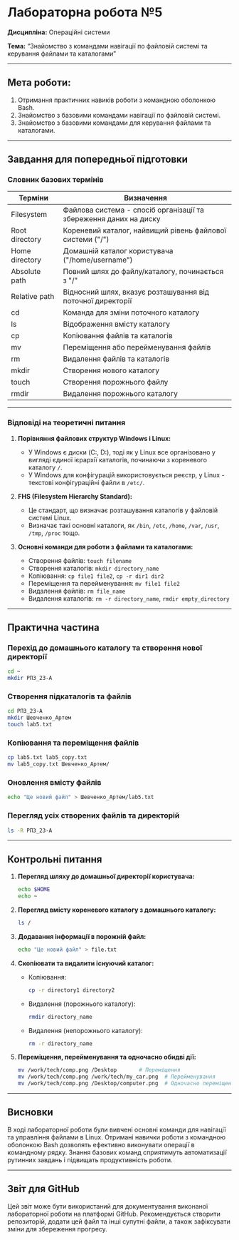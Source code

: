 # Лабораторна робота №5

**Дисципліна:** Операційні системи    

**Тема:** “Знайомство з командами навігації по файловій системі та керування файлами та каталогами”

---

## Мета роботи: 
1. Отримання практичних навиків роботи з командною оболонкою Bash.
2. Знайомство з базовими командами навігації по файловій системі.
3. Знайомство з базовими командами для керування файлами та каталогами.

---

## Завдання для попередньої підготовки

### Словник базових термінів

| Терміни            | Визначення                                                                 |
|--------------------|-----------------------------------------------------------------------------|
| Filesystem          | Файлова система - спосіб організації та збереження даних на диску          |
| Root directory      | Кореневий каталог, найвищий рівень файлової системи ("/")                 |
| Home directory      | Домашній каталог користувача ("/home/username")                           |
| Absolute path       | Повний шлях до файлу/каталогу, починається з "/"                           |
| Relative path       | Відносний шлях, вказує розташування від поточної директорії                |
| cd                  | Команда для зміни поточного каталогу                                       |
| ls                  | Відображення вмісту каталогу                                               |
| cp                  | Копіювання файлів та каталогів                                             |
| mv                  | Переміщення або перейменування файлів                                      |
| rm                  | Видалення файлів та каталогів                                             |
| mkdir               | Створення нового каталогу                                                  |
| touch               | Створення порожнього файлу                                                 |
| rmdir               | Видалення порожнього каталогу                                              |

---

### Відповіді на теоретичні питання

1. **Порівняння файлових структур Windows і Linux:**
   - У Windows є диски (C:, D:), тоді як у Linux все організовано у вигляді єдиної ієрархії каталогів, починаючи з кореневого каталогу `/`.
   - У Windows для конфігурацій використовується реєстр, у Linux - текстові конфігураційні файли в `/etc/`.

2. **FHS (Filesystem Hierarchy Standard):**
   - Це стандарт, що визначає розташування каталогів у файловій системі Linux.
   - Визначає такі основні каталоги, як `/bin`, `/etc`, `/home`, `/var`, `/usr`, `/tmp`, `/proc` тощо.

3. **Основні команди для роботи з файлами та каталогами:**
   - Створення файлів: `touch filename`
   - Створення каталогів: `mkdir directory_name`
   - Копіювання: `cp file1 file2`, `cp -r dir1 dir2`
   - Переміщення та перейменування: `mv file1 file2`
   - Видалення файлів: `rm file_name`
   - Видалення каталогів: `rm -r directory_name`, `rmdir empty_directory`

---

## Практична частина

### Перехід до домашнього каталогу та створення нової директорії
```bash
cd ~
mkdir РПЗ_23-А
```

### Створення підкаталогів та файлів
```bash
cd РПЗ_23-А
mkdir Шевченко_Артем
touch lab5.txt
```

### Копіювання та переміщення файлів
```bash
cp lab5.txt lab5_copy.txt
mv lab5_copy.txt Шевченко_Артем/
```

### Оновлення вмісту файлів
```bash
echo "Це новий файл" > Шевченко_Артем/lab5.txt
```

### Перегляд усіх створених файлів та директорій
```bash
ls -R РПЗ_23-А
```

---

## Контрольні питання 

1. **Перегляд шляху до домашньої директорії користувача:**
   ```bash
   echo $HOME
   echo ~
   ```

2. **Перегляд вмісту кореневого каталогу з домашнього каталогу:**
   ```bash
   ls /
   ```

3. **Додавання інформації в порожній файл:**
   ```bash
   echo "Це новий файл" > file.txt
   ```

4. **Скопіювати та видалити існуючий каталог:**
   - Копіювання:
     ```bash
     cp -r directory1 directory2
     ```
   - Видалення (порожнього каталогу):
     ```bash
     rmdir directory_name
     ```
   - Видалення (непорожнього каталогу):
     ```bash
     rm -r directory_name
     ```

5. **Переміщення, перейменування та одночасно обидві дії:**
   ```bash
   mv /work/tech/comp.png /Desktop       # Переміщення
   mv /work/tech/comp.png /work/tech/my_car.png  # Перейменування
   mv /work/tech/comp.png /Desktop/computer.png  # Одночасно переміщення і перейменування
   ```

---

## Висновки

В ході лабораторної роботи були вивчені основні команди для навігації та управління файлами в Linux. Отримані навички роботи з командною оболонкою Bash дозволять ефективно виконувати операції в командному рядку. Знання базових команд сприятимуть автоматизації рутинних завдань і підвищать продуктивність роботи.

---

## Звіт для GitHub

Цей звіт може бути використаний для документування виконаної лабораторної роботи на платформі GitHub. Рекомендується створити репозиторій, додати цей файл та інші супутні файли, а також зафіксувати зміни для збереження прогресу.
